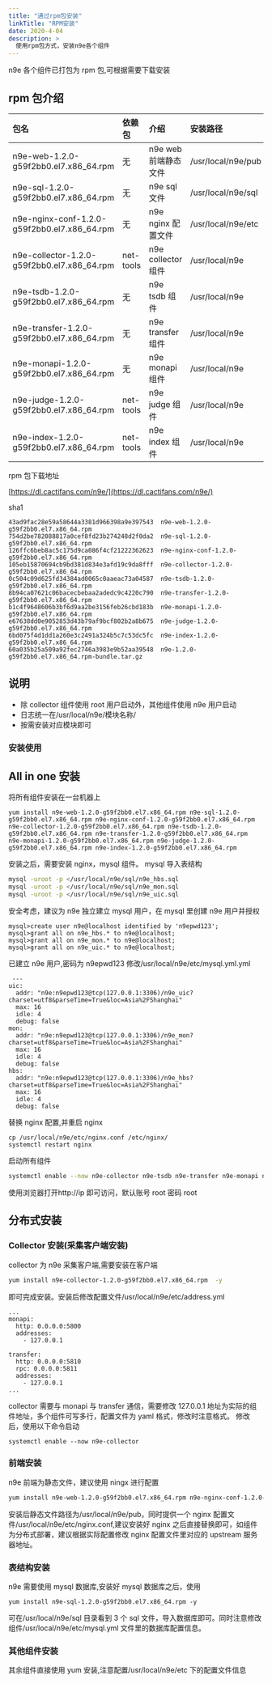 ```yaml
---
title: "通过rpm包安装"
linkTitle: "RPM安装"
date: 2020-4-04
description: >
  使用rpm包方式，安装n9e各个组件
---
```


n9e 各个组件已打包为 rpm 包,可根据需要下载安装

## rpm 包介绍

| 包名                                         | 依赖包    | 介绍                 | 安装路径           |
| :------------------------------------------- | :-------- | :------------------- | :----------------- |
| n9e-web-1.2.0-g59f2bb0.el7.x86_64.rpm        | 无        | n9e web 前端静态文件 | /usr/local/n9e/pub |
| n9e-sql-1.2.0-g59f2bb0.el7.x86_64.rpm        | 无        | n9e sql 文件         | /usr/local/n9e/sql |
| n9e-nginx-conf-1.2.0-g59f2bb0.el7.x86_64.rpm | 无        | n9e nginx 配置文件   | /usr/local/n9e/etc |
| n9e-collector-1.2.0-g59f2bb0.el7.x86_64.rpm  | net-tools | n9e collector 组件   | /usr/local/n9e     |
| n9e-tsdb-1.2.0-g59f2bb0.el7.x86_64.rpm       | 无        | n9e tsdb 组件        | /usr/local/n9e     |
| n9e-transfer-1.2.0-g59f2bb0.el7.x86_64.rpm   | 无        | n9e transfer 组件    | /usr/local/n9e     |
| n9e-monapi-1.2.0-g59f2bb0.el7.x86_64.rpm     | 无        | n9e monapi 组件      | /usr/local/n9e     |
| n9e-judge-1.2.0-g59f2bb0.el7.x86_64.rpm      | net-tools | n9e judge 组件       | /usr/local/n9e     |
| n9e-index-1.2.0-g59f2bb0.el7.x86_64.rpm      | net-tools | n9e index 组件       | /usr/local/n9e     |

rpm 包下载地址

[https://dl.cactifans.com/n9e/](https://dl.cactifans.com/n9e/)

sha1

```
43ad9fac28e59a58644a3381d966398a9e397543  n9e-web-1.2.0-g59f2bb0.el7.x86_64.rpm
754d2be782088817a0cef8fd23b274248d2f0da2  n9e-sql-1.2.0-g59f2bb0.el7.x86_64.rpm
126ffc6beb8ac5c175d9ca086f4cf21222362623  n9e-nginx-conf-1.2.0-g59f2bb0.el7.x86_64.rpm
105eb15870694cb9bd381d834e3afd19c9da8fff  n9e-collector-1.2.0-g59f2bb0.el7.x86_64.rpm
0c504c09d625fd34384ad0065c0aaeac73a04587  n9e-tsdb-1.2.0-g59f2bb0.el7.x86_64.rpm
8b94ca07621c06bacecbebaa2adedc9c4220c790  n9e-transfer-1.2.0-g59f2bb0.el7.x86_64.rpm
b1c4f9648606b3bf6d9aa2be3156feb26cbd183b  n9e-monapi-1.2.0-g59f2bb0.el7.x86_64.rpm
e67638dd0e9052853d43b79af9bcf802b2a8b675  n9e-judge-1.2.0-g59f2bb0.el7.x86_64.rpm
6bd075f4d1dd1a260e3c2491a324b5c7c53dc5fc  n9e-index-1.2.0-g59f2bb0.el7.x86_64.rpm
60a035b25a509a92fec2746a3983e9b52aa39548  n9e-1.2.0-g59f2bb0.el7.x86_64.rpm-bundle.tar.gz
```

## 说明

- 除 collector 组件使用 root 用户启动外，其他组件使用 n9e 用户启动
- 日志统一在/usr/local/n9e/模块名称/
- 按需安装对应模块即可

### 安装使用

## All in one 安装

将所有组件安装在一台机器上

```
yum install n9e-web-1.2.0-g59f2bb0.el7.x86_64.rpm n9e-sql-1.2.0-g59f2bb0.el7.x86_64.rpm n9e-nginx-conf-1.2.0-g59f2bb0.el7.x86_64.rpm n9e-collector-1.2.0-g59f2bb0.el7.x86_64.rpm n9e-tsdb-1.2.0-g59f2bb0.el7.x86_64.rpm n9e-transfer-1.2.0-g59f2bb0.el7.x86_64.rpm n9e-monapi-1.2.0-g59f2bb0.el7.x86_64.rpm n9e-judge-1.2.0-g59f2bb0.el7.x86_64.rpm n9e-index-1.2.0-g59f2bb0.el7.x86_64.rpm
```

安装之后，需要安装 nginx，mysql 组件。
mysql 导入表结构

```bash
mysql -uroot -p </usr/local/n9e/sql/n9e_hbs.sql
mysql -uroot -p </usr/local/n9e/sql/n9e_mon.sql
mysql -uroot -p </usr/local/n9e/sql/n9e_uic.sql
```

安全考虑，建议为 n9e 独立建立 mysql 用户，在 mysql 里创建 n9e 用户并授权

```
mysql>create user n9e@localhost identified by 'n9epwd123';
mysql>grant all on n9e_hbs.* to n9e@localhost;
mysql>grant all on n9e_mon.* to n9e@localhost;
mysql>grant all on n9e_uic.* to n9e@localhost;
```

已建立 n9e 用户,密码为 n9epwd123
修改/usr/local/n9e/etc/mysql.yml.yml

```
 ---
uic:
  addr: "n9e:n9epwd123@tcp(127.0.0.1:3306)/n9e_uic?charset=utf8&parseTime=True&loc=Asia%2FShanghai"
  max: 16
  idle: 4
  debug: false
mon:
  addr: "n9e:n9epwd123@tcp(127.0.0.1:3306)/n9e_mon?charset=utf8&parseTime=True&loc=Asia%2FShanghai"
  max: 16
  idle: 4
  debug: false
hbs:
  addr: "n9e:n9epwd123@tcp(127.0.0.1:3306)/n9e_hbs?charset=utf8&parseTime=True&loc=Asia%2FShanghai"
  max: 16
  idle: 4
  debug: false
```

替换 nginx 配置,并重启 nginx

```
cp /usr/local/n9e/etc/nginx.conf /etc/nginx/
systemctl restart nginx
```

启动所有组件

```bash
systemctl enable --now n9e-collector n9e-tsdb n9e-transfer n9e-monapi n9e-judge n9e-index
```

使用浏览器打开http://ip 即可访问，默认账号 root 密码 root

## 分布式安装

### Collector 安装(采集客户端安装)

collector 为 n9e 采集客户端,需要安装在客户端

```bash
yum install n9e-collector-1.2.0-g59f2bb0.el7.x86_64.rpm  -y
```

即可完成安装。安装后修改配置文件/usr/local/n9e/etc/address.yml

```
...
monapi:
  http: 0.0.0.0:5800
  addresses:
    - 127.0.0.1

transfer:
  http: 0.0.0.0:5810
  rpc: 0.0.0.0:5811
  addresses:
    - 127.0.0.1
...
```

collector 需要与 monapi 与 transfer 通信，需要修改 127.0.0.1 地址为实际的组件地址，多个组件可写多行，配置文件为 yaml 格式，修改时注意格式。
修改后，使用以下命令启动

```
systemctl enable --now n9e-collector
```

### 前端安装

n9e 前端为静态文件，建议使用 ningx 进行配置

```bash
yum install n9e-web-1.2.0-g59f2bb0.el7.x86_64.rpm n9e-nginx-conf-1.2.0-g59f2bb0.el7.x86_64.rpm -y
```

安装后静态文件路径为/usr/local/n9e/pub，同时提供一个 nginx 配置文件/usr/local/n9e/etc/nginx.conf,建议安装好 nginx 之后直接替换即可，如组件为分布式部署，建议根据实际配置修改 nginx 配置文件里对应的 upstream 服务器地址。

### 表结构安装

n9e 需要使用 mysql 数据库,安装好 mysql 数据库之后，使用

```
yum install n9e-sql-1.2.0-g59f2bb0.el7.x86_64.rpm -y
```

可在/usr/local/n9e/sql 目录看到 3 个 sql 文件，导入数据库即可。同时注意修改组件/usr/local/n9e/etc/mysql.yml 文件里的数据库配置信息。

### 其他组件安装

其余组件直接使用 yum 安装,注意配置/usr/local/n9e/etc 下的配置文件信息

